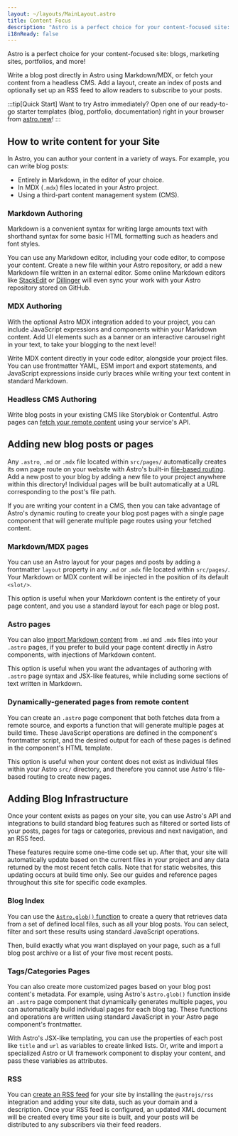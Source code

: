 ```yaml
---
layout: ~/layouts/MainLayout.astro
title: Content Focus
description: "Astro is a perfect choice for your content-focused site: blogs, marketing sites, portfolios, and more! Author your content directly in your project, or connect your CMS of choice."
i18nReady: false
---
```

Astro is a perfect choice for your content-focused site: blogs, marketing sites, portfolios, and more!

Write a blog post directly in Astro using Markdown/MDX, or fetch your content from a headless CMS. Add a layout, create an index of posts and optionally set up an RSS feed to allow readers to subscribe to your posts.

:::tip[Quick Start]
Want to try Astro immediately? Open one of our ready-to-go starter templates (blog, portfolio, documentation) right in your browser from [astro.new](https://astro.new)!
:::

## How to write content for your Site

In Astro, you can author your content in a variety of ways. For example, you can write blog posts:

- Entirely in Markdown, in the editor of your choice.
- In MDX (`.mdx`) files located in your Astro project.
- Using a third-part content management system (CMS).

### Markdown Authoring
Markdown is a convenient syntax for writing large amounts text with shorthand syntax for some basic HTML formatting such as headers and font styles.

You can use any Markdown editor, including your code editor, to compose your content. Create a new file within your Astro repository, or add a new Markdown file written in an external editor. Some online Markdown editors like [StackEdit](https://stackedit.io/) or [Dillinger](https://dillinger.io) will even sync your work with your Astro repository stored on GitHub.

### MDX Authoring
With the optional Astro MDX integration added to your project, you can include JavaScript expressions and components within your Markdown content. Add UI elements such as a banner or an interactive carousel right in your text, to take your blogging to the next level!

Write MDX content directly in your code editor, alongside your project files. You can use frontmatter YAML, ESM import and export statements, and JavaScript expressions inside curly braces while writing your text content in standard Markdown.

### Headless CMS Authoring

Write blog posts in your existing CMS like Storyblok or Contentful. Astro pages can [fetch your remote content](/en/guides/data-fetching/#fetch-from-a-headless-cms) using your service's API.

## Adding new blog posts or pages

Any `.astro`, `.md` or `.mdx` file located within `src/pages/` automatically creates its own page route on your website with Astro's built-in [file-based routing](/en/core-concepts/routing/). Add a new post to your blog by adding a new file to your project anywhere within this directory! Individual pages will be built automatically at a URL corresponding to the post's file path.

If you are writing your content in a CMS, then you can take advantage of Astro's dynamic routing to create your blog post pages with a single page component that will generate multiple page routes using your fetched content.

### Markdown/MDX pages

You can use an Astro layout for your pages and posts by adding a frontmatter `layout` property in any `.md` or `.mdx` file located within `src/pages/`. Your Markdown or MDX content will be injected in the position of its default `<slot/>`.

This option is useful when your Markdown content is the entirety of your page content, and you use a standard layout for each page or blog post.

### Astro pages
You can also [import Markdown content](/en/guides/markdown-content/#importing-markdown) from `.md` and `.mdx` files into your `.astro` pages, if you prefer to build your page content directly in Astro components, with injections of Markdown content.

This option is useful when you want the advantages of authoring with `.astro` page syntax and JSX-like features, while including some sections of text written in Markdown.

### Dynamically-generated pages from remote content
You can create an `.astro` page component that both fetches data from a remote source, and exports a function that will generate multiple pages at build time. These JavaScript operations are defined in the component's frontmatter script, and the desired output for each of these pages is defined in the component's HTML template. 

This option is useful when your content does not exist as individual files within your Astro `src/` directory, and therefore you cannot use Astro's file-based routing to create new pages.

## Adding Blog Infrastructure

Once your content exists as pages on your site, you can use Astro's API and integrations to build standard blog features such as filtered or sorted lists of your posts, pages for tags or categories, previous and next navigation, and an RSS feed.

These features require some one-time code set up. After that, your site will automatically update based on the current files in your project and any data returned by the most recent fetch calls. Note that for static websites, this updating occurs at build time only. See our guides and reference pages throughout this site for specific code examples.

### Blog Index

You can use the [`Astro.glob()` function](/en/reference/api-reference/#astroglob) to create a query that retrieves data from a set of defined local files, such as all your blog posts. You can select, filter and sort these results using standard JavaScript operations. 

Then, build exactly what you want displayed on your page, such as a full blog post archive or a list of your five most recent posts.

### Tags/Categories Pages

You can also create more customized pages based on your blog post content's metadata. For example, using Astro's `Astro.glob()` function inside an `.astro` page component that dynamically generates multiple pages, you can automatically build individual pages for each blog tag. These functions and operations are written using standard JavaScript in your Astro page component's frontmatter. 

With Astro's JSX-like templating, you can use the properties of each post like `title` and `url` as variables to create linked lists. Or, write and import a specialized Astro or UI framework component to display your content, and pass these variables as attributes.

### RSS

You can [create an RSS feed](/en/guides/rss/) for your site by installing the `@astrojs/rss` integration and adding your site data, such as your domain and a description. Once your RSS feed is configured, an updated XML document will be created every time your site is built, and your posts will be distributed to any subscribers via their feed readers.
